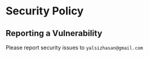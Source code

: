 # Security Policy

## Reporting a Vulnerability

Please report security issues to `yalsizhasan@gmail.com`
